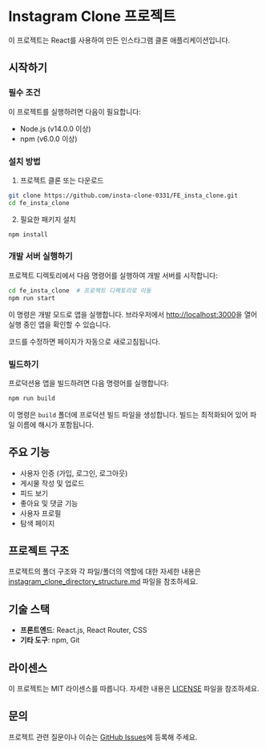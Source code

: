 # Instagram Clone 프로젝트

이 프로젝트는 React를 사용하여 만든 인스타그램 클론 애플리케이션입니다.
## 시작하기

### 필수 조건

이 프로젝트를 실행하려면 다음이 필요합니다:

- Node.js (v14.0.0 이상)
- npm (v6.0.0 이상)

### 설치 방법

1. 프로젝트 클론 또는 다운로드
```bash
git clone https://github.com/insta-clone-0331/FE_insta_clone.git
cd fe_insta_clone
```

2. 필요한 패키지 설치
```bash
npm install
```


### 개발 서버 실행하기

프로젝트 디렉토리에서 다음 명령어를 실행하여 개발 서버를 시작합니다:

```bash
cd fe_insta_clone  # 프로젝트 디렉토리로 이동
npm run start
```

이 명령은 개발 모드로 앱을 실행합니다. 브라우저에서 [http://localhost:3000](http://localhost:3000)을 열어 실행 중인 앱을 확인할 수 있습니다.

코드를 수정하면 페이지가 자동으로 새로고침됩니다.

### 빌드하기

프로덕션용 앱을 빌드하려면 다음 명령어를 실행합니다:

```bash
npm run build
```

이 명령은 `build` 폴더에 프로덕션 빌드 파일을 생성합니다. 빌드는 최적화되어 있어 파일 이름에 해시가 포함됩니다.





## 주요 기능

- 사용자 인증 (가입, 로그인, 로그아웃)
- 게시물 작성 및 업로드
- 피드 보기
- 좋아요 및 댓글 기능
- 사용자 프로필
- 탐색 페이지

## 프로젝트 구조

프로젝트의 폴더 구조와 각 파일/폴더의 역할에 대한 자세한 내용은 [instagram_clone_directory_structure.md](./instagram_clone_directory_structure.md) 파일을 참조하세요.

## 기술 스택

- **프론트엔드**: React.js, React Router, CSS
- **기타 도구**: npm, Git

## 라이센스

이 프로젝트는 MIT 라이센스를 따릅니다. 자세한 내용은 [LICENSE](./LICENSE) 파일을 참조하세요.

## 문의

프로젝트 관련 질문이나 이슈는 [GitHub Issues](https://github.com/insta-clone-0331/FE_insta_clone/issues)에 등록해 주세요.